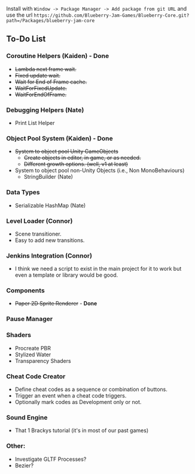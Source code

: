 Install with `Window -> Package Manager -> Add package from git URL` and use the url `https://github.com/Blueberry-Jam-Games/Blueberry-Core.git?path=/Packages/blueberry-jam-core`

## To-Do List

### Coroutine Helpers (Kaiden) - **Done**
- ~~Lambda next frame wait.~~
- ~~Fixed update wait.~~
- ~~Wait for End of Frame cache.~~
- ~~WaitForFixedUpdate.~~
- ~~WaitForEndOfFrame.~~

### Debugging Helpers (Nate)
- Print List Helper

### Object Pool System (Kaiden) - **Done**
- ~~System to object pool Unity GameObjects~~
  - ~~Create objects in editor, in game, or as needed.~~
  - ~~Different growth options. (well, v1 at least)~~
- System to object pool non-Unity Objects (i.e., Non MonoBehaviours)
  - StringBuilder (Nate)

### Data Types
- Serializable HashMap (Nate)

### Level Loader (Connor)
- Scene transitioner.
- Easy to add new transitions.

### Jenkins Integration (Connor)
- I think we need a script to exist in the main project for it to work but even a template or library would be good.

### Components
- ~~Paper 2D Sprite Renderer~~ - **Done**

### Pause Manager

### Shaders
- Procreate PBR
- Stylized Water
- Transparency Shaders

### Cheat Code Creator
- Define cheat codes as a sequence or combination of buttons.
- Trigger an event when a cheat code triggers.
- Optionally mark codes as Development only or not.

### Sound Engine
- That 1 Brackys tutorial (it's in most of our past games)

### Other:
- Investigate GLTF Processes?
- Bezier?
